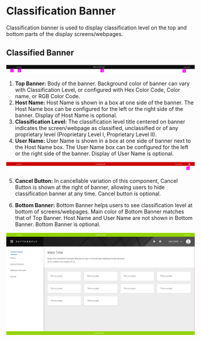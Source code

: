 # Classification Banner

Classification banner is used to display classification level on the top and bottom parts of the display screens/webpages.

## Classified Banner

![](img/black.png)

1. **Top Banner:** Body of the banner. Background color of banner can vary with Classification Level, or configured with Hex Color Code, Color name, or RGB Color Code.
2. **Host Name:** Host Name is shown in a box at one side of the banner. The Host Name box can be configured for the left or the right side of the banner. Display of Host Name is optional.
3. **Classification Level:** The classification level title centered on banner indicates the screen/webpage as classified, unclassified or of any proprietary level (Proprietary Level I, Proprietary Level II).
4. **User Name:** User Name is shown in a box at one side of banner next to the Host Name box. The User Name box can be configured for the left or the right side of the banner. Display of User Name is optional.

![](img/red_close.png)

5. **Cancel Button:** In cancellable variation of this component, Cancel Button is shown at the right of banner, allowing users to hide classification banner at any time. Cancel button is optional.

6. **Bottom Banner:** Bottom Banner helps users to see classification level at bottom of screens/webpages. Main color of Bottom Banner matches that of Top Banner. Host Name and User Name are not shown in Bottom Banner. Bottom Banner is optional.

![](img/green.png)

